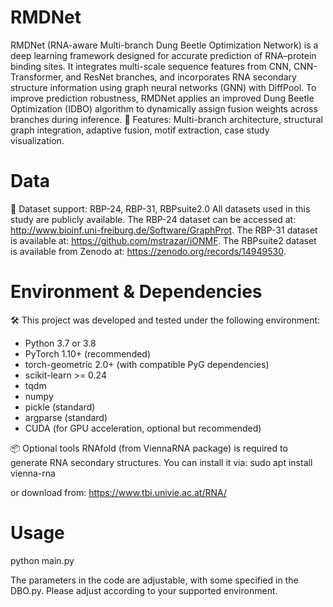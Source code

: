 # RMDNet
RMDNet (RNA-aware Multi-branch Dung Beetle Optimization Network) is a deep learning framework designed for accurate prediction of RNA–protein binding sites. It integrates multi-scale sequence features from CNN, CNN-Transformer, and ResNet branches, and incorporates RNA secondary structure information using graph neural networks (GNN) with DiffPool. To improve prediction robustness, RMDNet applies an improved Dung Beetle Optimization (IDBO) algorithm to dynamically assign fusion weights across branches during inference.
📌 Features: Multi-branch architecture, structural graph integration, adaptive fusion, motif extraction, case study visualization.
# Data
📁 Dataset support: RBP-24, RBP-31, RBPsuite2.0
All datasets used in this study are publicly available. The RBP-24 dataset can be accessed at: http://www.bioinf.uni-freiburg.de/Software/GraphProt. The RBP-31 dataset is available at: https://github.com/mstrazar/iONMF. The RBPsuite2 dataset is available from Zenodo at: https://zenodo.org/records/14949530.
#  Environment & Dependencies
🛠️
This project was developed and tested under the following environment:
- Python 3.7 or 3.8
- PyTorch 1.10+ (recommended)
- torch-geometric 2.0+ (with compatible PyG dependencies)
- scikit-learn >= 0.24
- tqdm
- numpy
- pickle (standard)
- argparse (standard)
- CUDA (for GPU acceleration, optional but recommended)

📦 Optional tools
RNAfold (from ViennaRNA package) is required to generate RNA secondary structures.
You can install it via:
sudo apt install vienna-rna

or download from: https://www.tbi.univie.ac.at/RNA/
# Usage
python main.py

The parameters in the code are adjustable, with some specified in the DBO.py. Please adjust according to your supported environment.

